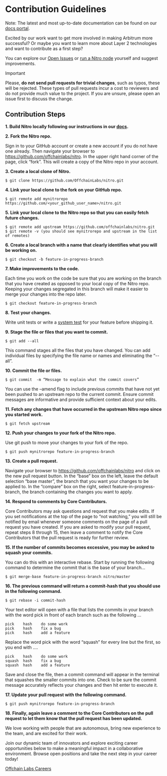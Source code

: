# Contribution Guidelines

Note: The latest and most up-to-date documentation can be found on our [docs portal](https://docs.arbitrum.io/launch-arbitrum-chain/a-gentle-introduction).

Excited by our work want to get more involved in making Arbitrum more successful? Or maybe you want to learn more about Layer 2 technologies and want to contribute as a first step?

You can explore our [Open Issues](https://github.com/offchainlabs/nitro/issues) or [run a Nitro node](https://docs.arbitrum.io/run-arbitrum-node/run-nitro-dev-node) yourself and suggest improvements. 

> [!IMPORTANT] 
> Please, **do not send pull requests for trivial changes**, such as typos, these will be rejected. These types of pull requests incur a cost to reviewers and do not provide much value to the project. If you are unsure, please open an issue first to discuss the change.

## Contribution Steps

**1. Build Nitro locally following our instructions in our [docs](https://docs.arbitrum.io/run-arbitrum-node/nitro/build-nitro-locally).**

**2. Fork the Nitro repo.**

Sign in to your GitHub account or create a new account if you do not have one already. Then navigate your browser to https://github.com/offchainlabs/nitro. In the upper right hand corner of the page, click “fork”. This will create a copy of the Nitro repo in your account.

**3. Create a local clone of Nitro.**

```
$ git clone https://github.com/OffchainLabs/nitro.git
```

**4. Link your local clone to the fork on your GitHub repo.**

```
$ git remote add mynitrorepo https://github.com/<your_github_user_name>/nitro.git
```

**5. Link your local clone to the Nitro repo so that you can easily fetch future changes.**

```
$ git remote add upstream https://github.com/offchainlabs/nitro.git
$ git remote -v (you should see mynitrorepo and upstream in the list of remotes)
```

**6. Create a local branch with a name that clearly identifies what you will be working on.**

```
$ git checkout -b feature-in-progress-branch
```

**7. Make improvements to the code.**

Each time you work on the code be sure that you are working on the branch that you have created as opposed to your local copy of the Nitro repo. Keeping your changes segregated in this branch will make it easier to merge your changes into the repo later.

```
$ git checkout feature-in-progress-branch
```

**8. Test your changes.**

Write unit tests or write a [system test](https://github.com/OffchainLabs/nitro/tree/master/system_tests) for your feature before shipping it.

**9. Stage the file or files that you want to commit.**

```
$ git add --all
```

This command stages all the files that you have changed. You can add individual files by specifying the file name or names and eliminating the “-- all”.

**10. Commit the file or files.**

```
$ git commit  -m “Message to explain what the commit covers”
```

You can use the –amend flag to include previous commits that have not yet been pushed to an upstream repo to the current commit. Ensure commit messages are informative and provide sufficient context about your edits.

**11. Fetch any changes that have occurred in the upstream Nitro repo since you started work.**

```
$ git fetch upstream
```

**12. Push your changes to your fork of the Nitro repo.**

Use git push to move your changes to your fork of the repo.

```
$ git push mynitrorepo feature-in-progress-branch
```

**13. Create a pull request.**

Navigate your browser to https://github.com/offchainlabs/nitro and click on the new pull request button. In the “base” box on the left, leave the default selection “base master”, the branch that you want your changes to be applied to. In the “compare” box on the right, select feature-in-progress-branch, the branch containing the changes you want to apply. 

**14. Respond to comments by Core Contributors.**

Core Contributors may ask questions and request that you make edits. If you set notifications at the top of the page to “not watching,” you will still be notified by email whenever someone comments on the page of a pull request you have created. If you are asked to modify your pull request, repeat steps 8 through 15, then leave a comment to notify the Core Contributors that the pull request is ready for further review.

**15. If the number of commits becomes excessive, you may be asked to squash your commits.**

 You can do this with an interactive rebase. Start by running the following command to determine the commit that is the base of your branch...

```
$ git merge-base feature-in-progress-branch nitro/master
```

**16. The previous command will return a commit-hash that you should use in the following command.**

```
$ git rebase -i commit-hash
```

Your text editor will open with a file that lists the commits in your branch with the word pick in front of each branch such as the following …

```
pick 	hash	do some work
pick 	hash 	fix a bug
pick 	hash 	add a feature
```

Replace the word pick with the word “squash” for every line but the first, so you end with ….

```
pick    hash	do some work
squash  hash 	fix a bug
squash  hash 	add a feature
```

Save and close the file, then a commit command will appear in the terminal that squashes the smaller commits into one. Check to be sure the commit message accurately reflects your changes and then hit enter to execute it.

**17. Update your pull request with the following command.**

```
$ git push mynitrorepo feature-in-progress-branch
```

**18.  Finally, again leave a comment to the Core Contributors on the pull request to let them know that the pull request has been updated.**

We love working with people that are autonomous, bring new experience to the team, and are excited for their work. 

Join our dynamic team of innovators and explore exciting career opportunities below to make a meaningful impact in a collaborative environment. Browse open positions and take the next step in your career today!

[Offchain Labs Careers](https://www.offchainlabs.com/careers)
